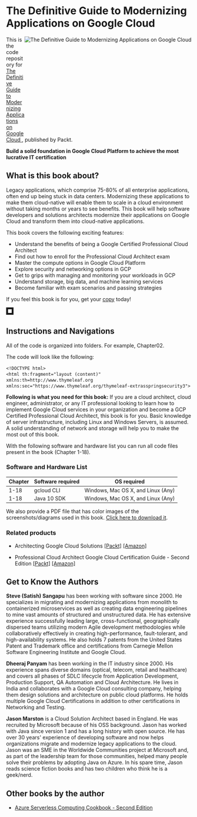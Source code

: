 # The Definitive Guide to Modernizing Applications on Google Cloud 

<a href="https://www.packtpub.com/product/the-definitive-guide-to-modernizing-applications-on-google-cloud/9781800209794?utm_source=github&utm_medium=repository&utm_campaign=9781800209794"><img src="https://static.packt-cdn.com/products/9781800209794/cover/smaller" alt="The Definitive Guide to Modernizing Applications on Google Cloud " height="256px" align="right"></a>

This is the code repository for [The Definitive Guide to Modernizing Applications on Google Cloud ](https://www.packtpub.com/product/the-definitive-guide-to-modernizing-applications-on-google-cloud/9781800209794?utm_source=github&utm_medium=repository&utm_campaign=9781800209794), published by Packt.

**Build a solid foundation in Google Cloud Platform to achieve the most lucrative IT certification**

## What is this book about?
Legacy applications, which comprise 75-80% of all enterprise applications, often end up being stuck in data centers. Modernizing these applications to make them cloud-native will enable them to scale in a cloud environment without taking months or years to see benefits. This book will help software developers and solutions architects modernize their applications on Google Cloud and transform them into cloud-native applications. 

This book covers the following exciting features:
* Understand the benefits of being a Google Certified Professional Cloud Architect
* Find out how to enroll for the Professional Cloud Architect exam
* Master the compute options in Google Cloud Platform
* Explore security and networking options in GCP
* Get to grips with managing and monitoring your workloads in GCP
* Understand storage, big data, and machine learning services
* Become familiar with exam scenarios and passing strategies

If you feel this book is for you, get your [copy](https://www.amazon.com/dp/1800209797) today!

<a href="https://www.packtpub.com/?utm_source=github&utm_medium=banner&utm_campaign=GitHubBanner"><img src="https://raw.githubusercontent.com/PacktPublishing/GitHub/master/GitHub.png" 
alt="https://www.packtpub.com/" border="5" /></a>

## Instructions and Navigations
All of the code is organized into folders. For example, Chapter02.

The code will look like the following:
```
<!DOCTYPE html>
<html th:fragment="layout (content)"
xmlns:th=http://www.thymeleaf.org
xmlns:sec="https://www.thymeleaf.org/thymeleaf-extrasspringsecurity3">
```

**Following is what you need for this book:**
If you are a cloud architect, cloud engineer, administrator, or any IT professional looking to learn how to implement Google Cloud services in your organization and become a GCP Certified Professional Cloud Architect, this book is for you. Basic knowledge of server infrastructure, including Linux and Windows Servers, is assumed. A solid understanding of network and storage will help you to make the most out of this book.

With the following software and hardware list you can run all code files present in the book (Chapter 1-18).
### Software and Hardware List
| Chapter | Software required | OS required |
| -------- | ------------------------------------ | ----------------------------------- |
| 1-18 | gcloud CLI | Windows, Mac OS X, and Linux (Any) |
| 1-18 | Java 10 SDK | Windows, Mac OS X, and Linux (Any) |

We also provide a PDF file that has color images of the screenshots/diagrams used in this book. [Click here to download it](https://static.packt-cdn.com/downloads/9781800209794_ColorImages.pdf).

### Related products
* Architecting Google Cloud Solutions  [[Packt]](https://www.packtpub.com/product/architecting-google-cloud-solutions/9781800563308?utm_source=github&utm_medium=repository&utm_campaign=9781800563308) [[Amazon]](https://www.amazon.com/dp/1800563302)

* Professional Cloud Architect Google Cloud Certification Guide - Second Edition  [[Packt]](https://www.packtpub.com/product/professional-cloud-architect-google-cloud-certification-guide-second-edition/9781801812290?utm_source=github&utm_medium=repository&utm_campaign=9781801812290) [[Amazon]](https://www.amazon.com/dp/1801812292)

## Get to Know the Authors
**Steve (Satish) Sangapu**
has been working with software since 2000. He specializes in migrating and modernizing applications from monolith to containerized microservices as well as creating data engineering pipelines to mine vast amounts of structured and unstructured data. He has extensive experience successfully leading large, cross-functional, geographically dispersed teams utilizing modern Agile development methodologies while collaboratively effectively in creating high-performance, fault-tolerant, and high-availability systems. He also holds 7 patents from the United States Patent and Trademark office and certifications from Carnegie Mellon Software Engineering Institute and Google Cloud.

**Dheeraj Panyam**
has been working in the IT industry since 2000. His experience spans diverse domains (optical, telecom, retail and healthcare) and covers all phases of SDLC lifecycle from Application Development, Production Support, QA Automation and Cloud Architecture. He lives in India and collaborates with a Google Cloud consulting company, helping them design solutions and architecture on public cloud platforms. He holds multiple Google Cloud Certifications in addition to other certifications in Networking and Testing.

**Jason Marston**
is a Cloud Solution Architect based in England. He was recruited by Microsoft because of his OSS background. Jason has worked with Java since version 1 and has a long history with open source. He has over 30 years' experience of developing software and now helps organizations migrate and modernize legacy applications to the cloud. Jason was an SME in the Worldwide Communities project at Microsoft and, as part of the leadership team for those communities, helped many people solve their problems by adopting Java on Azure. In his spare time, Jason reads science fiction books and has two children who think he is a geek/nerd.

## Other books by the author
* [Azure Serverless Computing Cookbook - Second Edition ](https://www.packtpub.com/product/azure-serverless-computing-cookbook-second-edition/9781789615265?utm_source=github&utm_medium=repository&utm_campaign=9781789615265)
